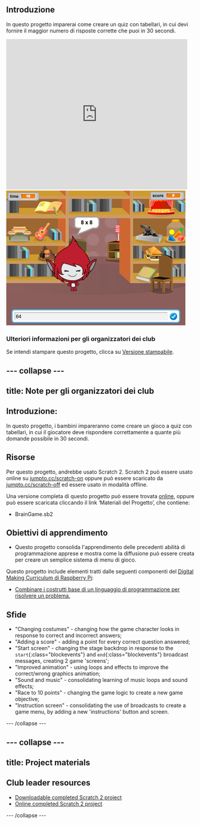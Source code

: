 ## Introduzione

In questo progetto imparerai come creare un quiz con tabellari, in cui devi fornire il maggior numero di risposte corrette che puoi in 30 secondi.

<div class="scratch-preview">
  <iframe allowtransparency="true" width="485" height="402" src="https://scratch.mit.edu/projects/embed/42225768/?autostart=false" frameborder="0"></iframe>
  <img src="images/brain-final.png">
</div>

### Ulteriori informazioni per gli organizzatori dei club

Se intendi stampare questo progetto, clicca su [Versione stampabile](https://projects.raspberrypi.org/en/projects/brain-game/print).

## \--- collapse \---

## title: Note per gli organizzatori dei club

## Introduzione:

In questo progetto, i bambini impareranno come creare un gioco a quiz con tabellari, in cui il giocatore deve rispondere correttamente a quante più domande possibile in 30 secondi.

## Risorse

Per questo progetto, andrebbe usato Scratch 2. Scratch 2 può essere usato online su [jumpto.cc/scratch-on](http://jumpto.cc/scratch-on) oppure può essere scaricato da [jumpto.cc/scratch-off](http://jumpto.cc/scratch-off) ed essere usato in modalità offline.

Una versione completa di questo progetto può essere trovata [online](http://scratch.mit.edu/projects/42225768/#editor), oppure può essere scaricata cliccando il link ‘Materiali del Progetto’, che contiene:

* BrainGame.sb2

## Obiettivi di apprendimento

* Questo progetto consolida l'apprendimento delle precedenti abilità di programmazione apprese e mostra come la diffusione può essere creata per creare un semplice sistema di menu di gioco.

Questo progetto include elementi tratti dalle seguenti componenti del [Digital Making Curriculum di Raspberry Pi](http://rpf.io/curriculum):

* [Combinare i costrutti base di un linguaggio di programmazione per risolvere un problema.](https://www.raspberrypi.org/curriculum/programming/builder)

## Sfide

* "Changing costumes" - changing how the game character looks in response to correct and incorrect answers;
* "Adding a score" - adding a point for every correct question answered;
* "Start screen" - changing the stage backdrop in response to the `start`{:class="blockevents"} and `end`{:class="blockevents"} broadcast messages, creating 2 game 'screens';
* "Improved animation" - using loops and effects to improve the correct/wrong graphics animation;
* "Sound and music" - consolidating learning of music loops and sound effects;
* "Race to 10 points" - changing the game logic to create a new game objective;
* "Instruction screen" - consolidating the use of broadcasts to create a game menu, by adding a new 'instructions' button and screen.

\--- /collapse \---

## \--- collapse \---

## title: Project materials

## Club leader resources

* [Downloadable completed Scratch 2 project](resources/BrainGame.sb2)
* [Online completed Scratch 2 project](http://scratch.mit.edu/projects/42225768/#editor)

\--- /collapse \---